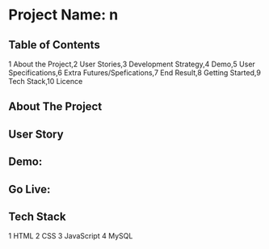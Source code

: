 # Project Name: n
## Table of Contents
1 About the Project,2 User Stories,3 Development Strategy,4 Demo,5 User Specifications,6 Extra Futures/Spefications,7 End Result,8 Getting Started,9 Tech Stack,10 Licence
## About The Project

## User Story

## Demo:

## Go Live:

## Tech Stack
1 HTML
2 CSS
3 JavaScript
4 MySQL